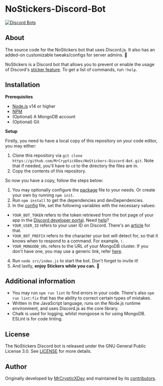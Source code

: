 # NoStickers-Discord-Bot
[![Discord Bots](https://socialify.git.ci/MrCrypticXDev/NoStickers-Discord-Bot/image?description=1&descriptionEditable=The%20source%20code%20for%20the%20NoStickers%20bot%20that%20uses%20Discord.js.%20It%20also%20has%20an%20added-on%20customizable%20tweaks%2Fconfigs%20for%20server%20admins.%20%F0%9F%91%80&forks=1&language=1&owner=1&pattern=Plus&stargazers=1&theme=Light)](![NoStickers-Discord-Bot](![NoStickers-Discord-Bot](https://socialify.git.ci/MrCrypticXDev/NoStickers-Discord-Bot/image?description=1&descriptionEditable=The%20source%20code%20for%20the%20NoStickers%20bot%20that%20uses%20Discord.js.%20It%20also%20has%20an%20added-on%20customizable%20tweaks%2Fconfigs%20for%20server%20admins.%20%F0%9F%91%80&forks=1&language=1&owner=1&pattern=Plus&stargazers=1&theme=Light)))

## About
The source code for the NoStickers bot that uses Discord.js. It also has an added-on customizable tweaks/configs for server admins. 👀

NoStickers is a Discord bot that allows you to prevent or enable the usage of Discord's [sticker feature](https://support.discord.com/hc/en-us/articles/1500008542422-Sticker-Updates-FAQ-Android-and-Desktop). To get a list of commands, run `!help`.

## Installation
**Prerequisites**
* [Node.js](https://nodejs.org) v14 or higher
* [NPM](https://npmjs.com)
* (Optional) A MongoDB account
* (Optional) Git

**Setup**

Firstly, you need to have a local copy of this repository on your code editor, you may either:
1. Clone this repository via `git clone https://github.com/MrCrypticXDev/NoStickers-Discord-Bot.git`. Note that if needed, you'll have to `cd` to the directory the files are in.
2. Copy the contents of this repository.

So now you have a copy, follow the steps below:
1. You may optionally configure the [package](package.json) file to your needs. Or create your own by running `npm init`.
2. Run `npm install` to get the dependencies and devDependencies.
3. In the [config](src/config.json) file, set the following variables with the necessary values:
* `YOUR_BOT_TOKEN` refers to the token retrieved from the bot page of your app in the [Discord developer portal](https://discord.com/developers/applications). Need [help](https://www.writebots.com/discord-bot-token)?
* `YOUR_USER_ID` refers to your user ID on Discord. There's an [article](https://support.discord.com/hc/en-us/articles/206346498-Where-can-I-find-my-User-Server-Message-ID-) for that.
* `YOUR_BOT_PREFIX` refers to the character your bot will detect for, so that it knows when to respond to a command. For example, `!`.
* `YOUR_MONGODB_URL` refers to the URL of your MongoDB cluster. If you don't have one, you may use a generic link, refer [here](https://mongoosejs.com/docs/connections.html).
4. Run `node src/index.js` to start the bot. Don't forget to invite it!
5. And lastly, **enjoy Stickers while you can.** 🌺

## Additional information
* You may run `npm run lint` to find errors in your code. There's also `npm run lint:fix` that has the ability to correct certain types of mistakes.
* Written in the JavaScript language, runs on the Node.js runtime environment, and uses Discord.js as the core library.
* Chalk is used for logging, whilst mongoose is for using MongoDB. ESLint is for code linting.

## License
The NoStickers Discord bot is released under the GNU General Public License 3.0. See [LICENSE](LICENSE) for more details.

## Author
Originally developed by [MrCrypticXDev](https://github.com/MrCrypticXDev) and maintained by its [contributors](https://github.com/MrCrypticXDev/NoStickers-Discord-Bot/graphs/contributors).
